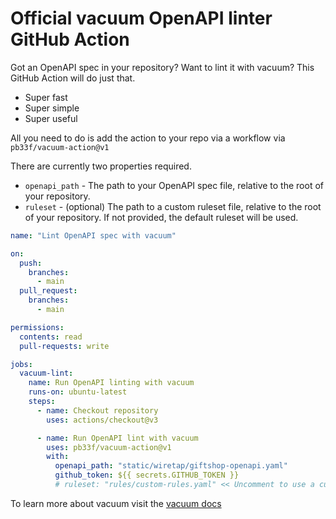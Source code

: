 # Official vacuum OpenAPI linter GitHub Action

Got an OpenAPI spec in your repository? Want to lint it with vacuum? This GitHub Action will do just that. 

- Super fast
- Super simple
- Super useful

All you need to do is add the action to your repo via a workflow via `pb33f/vacuum-action@v1`

There are currently two properties required. 

- `openapi_path` - The path to your OpenAPI spec file, relative to the root of your repository.
- `ruleset` - (optional) The path to a custom ruleset file, relative to the root of your repository. If not provided, the default ruleset will be used.

```yaml
name: "Lint OpenAPI spec with vacuum"

on:
  push:
    branches:
      - main
  pull_request:
    branches:
      - main

permissions:
  contents: read
  pull-requests: write

jobs:
  vacuum-lint:
    name: Run OpenAPI linting with vacuum
    runs-on: ubuntu-latest
    steps:
      - name: Checkout repository
        uses: actions/checkout@v3

      - name: Run OpenAPI lint with vacuum
        uses: pb33f/vacuum-action@v1
        with:
          openapi_path: "static/wiretap/giftshop-openapi.yaml"
          github_token: ${{ secrets.GITHUB_TOKEN }}
          # ruleset: "rules/custom-rules.yaml" << Uncomment to use a custom ruleset
```

To learn more about vacuum visit the [vacuum docs](https://quobix.com/vacuum/)
